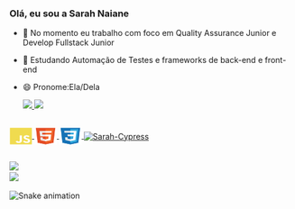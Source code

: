 
### Olá, eu sou a Sarah Naiane<div align="center">

- 🔭 No momento eu trabalho com foco em Quality Assurance Junior e Develop Fullstack Junior  
- 🌱 Estudando Automação de Testes e frameworks de back-end e front-end
- 😄 Pronome:Ela/Dela


  
  <a href="https://github.com/SarahNaiane1">
  <img height="180em" src="https://github-readme-stats.vercel.app/api?username=sarahNaiane1&show_icons=true&theme=dracula&include_all_commits=true&count_private=true"/>
  <img height="180em" src="https://github-readme-stats.vercel.app/api/top-langs/?username=sarahNaiane1&layout=compact&langs_count=7&theme=dracula"/>
</div>
  
<div style="display: inline_block"><br>
  <img align="center" alt="Sarah-Js" height="30" width="40" src="https://raw.githubusercontent.com/devicons/devicon/master/icons/javascript/javascript-plain.svg">
  
  <img align="center" alt="Sarah-HTML" height="30" width="40" src="https://raw.githubusercontent.com/devicons/devicon/master/icons/html5/html5-original.svg">
  <img align="center" alt="Sarah-CSS" height="30" width="40" src="https://raw.githubusercontent.com/devicons/devicon/master/icons/css3/css3-original.svg">
    <img align="center" alt="Sarah-Cypress" height="30" width="40" src="https://www.google.com/search?q=cypress+icone&sxsrf=ALiCzsYEGPZ7YdxWPwUG2yizbnkg_8VIvA:1653519028467&tbm=isch&source=iu&ictx=1&vet=1&fir=K69gY5On_EMlKM%252CA30CX7wtBOy44M%252C_%253BQ7tKTi8Ek5K0YM%252CtB3vIPCCZMbOeM%252C_%253BVEW-wJmJL_Bd_M%252C522DGRt6g5j9lM%252C_%253BLOnLafCyM3MlQM%252Cl6n7V9D4JSiYLM%252C_%253BKeJv-nQleiNJHM%252CJA4ViueEGEbPRM%252C_%253BpWp553QkgEwp5M%252CFtTIN1wWaRrq7M%252C_%253B646KHvNK4T5y5M%252Caclj9hBDUC9LUM%252C_%253B2fqipwZLjg_yGM%252CZ_efjkWX_KpARM%252C_%253BRYZfpt7qqsdvDM%252C7SaRxHzyO186TM%252C_%253Bi28Y2h28AQmOAM%252CtB3vIPCCZMbOeM%252C_%253Bq511jCLKN4nKUM%252CgJ3yn02VtROLhM%252C_%253BK4BtsnYqoYSQnM%252CtB3vIPCCZMbOeM%252C_%253BLWbHY575_46KcM%252CfRowXhT1Tt0WbM%252C_%253BxBIQsJfIs9TxvM%252CY1cPYG_uqLyqZM%252C_&usg=AI4_-kTkZ2eWqMVPetpILcvH0gtL3BIKHw&sa=X&ved=2ahUKEwjBtsiy3vv3AhW4u5UCHdQzCCEQ9QF6BAgDEAE#imgrc=VEW-wJmJL_Bd_M">
</div>
  
  ##
 
<div> 
 
  <a href="https://instagram.com/sarahnaianes" target="_blank"><img src="https://img.shields.io/badge/-Instagram-%23E4405F?style=for-the-badge&logo=instagram&logoColor=white" target="_blank"></a>   
  <a href="https://www.linkedin.com/in/sarahnaiane/" target="_blank"><img src="https://img.shields.io/badge/-LinkedIn-%230077B5?style=for-the-badge&logo=linkedin&logoColor=white" target="_blank"></a> 
 
  ![Snake animation](https://github.com/SarahNaiane1/SarahNaiane1/blob/output/github-contribution-grid-snake.svg)
 
</div>

